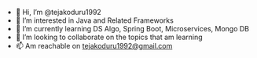 - 👋 Hi, I’m @tejakoduru1992
- 👀 I’m interested in Java and Related Frameworks
- 🌱 I’m currently learning DS Algo, Spring Boot, Microservices, Mongo DB
- 💞️ I’m looking to collaborate on the topics that am learning
- 📫 Am reachable on tejakoduru1992@gmail.com

<!---
tejakoduru1992/tejakoduru1992 is a ✨ special ✨ repository because its `README.md` (this file) appears on your GitHub profile.
You can click the Preview link to take a look at your changes.
--->
